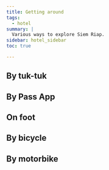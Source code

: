 ```yaml
---
title: Getting around
tags:
  - hotel
summary: |
  Various ways to explore Siem Riap.
sidebar: hotel_sidebar
toc: true

---
```


## By tuk-tuk

## By Pass App

## On foot

## By bicycle

## By motorbike
